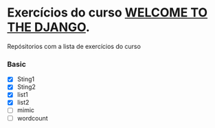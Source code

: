 # Exercícios do curso [WELCOME TO THE DJANGO](https://welcometothedjango.com.br/).


Repósitorios com a lista de exercícios do curso 

### Basic

- [x] Sting1
- [x] Sting2
- [x] list1
- [x] list2
- [ ] mimic
- [ ] wordcount
